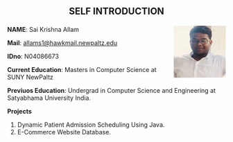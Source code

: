 ## <p align="center"><b>SELF  INTRODUCTION</b></p> 
<img src="IMG_0016.jpg" align="right" width="120" height="120">
 
 **NAME**: Sai Krishna Allam                                                     
 
 **Mail**: allams1@hawkmail.newpaltz.edu
 
 **IDno**: N04086673 
 
 **Current Education**: Masters in Computer Science at SUNY NewPaltz
 
 **Previuos Education**: Undergrad in Computer Science and Engineering at Satyabhama University India.


**Projects**
1. Dynamic Patient Admission Scheduling Using Java.
2. E-Commerce Website Database.

